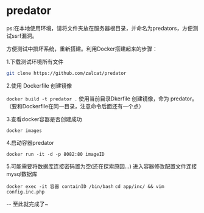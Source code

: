 # predator

ps:在本地使用环境，请将文件夹放在服务器根目录，并命名为predators，方便测试ssrf漏洞。


方便测试中损坏系统，重新搭建。利用Docker搭建起来的步骤：

1.下载测试环境所有文件

```Bash
git clone https://github.com/zalcat/predator
```

2.使用 Dockerfile 创建镜像

`docker build -t predator .`
使用当前目录Dkerfile 创建镜像，命为 predator。（要和Dockerfile在同一目录，注意命令后面还有一个点）

3.查看docker容器是否创建成功

`docker images`

4.启动容器predator

`docker run -it -d -p 8082:80 imageID`

5.可能需要将数据库连接密码置为空(还在探索原因...)
进入容器修改配置文件连接mysql数据库

`docker exec -it 容器 containID /bin/bash`
`cd app/inc/ && vim config.inc.php`

-- 至此就完成了~

